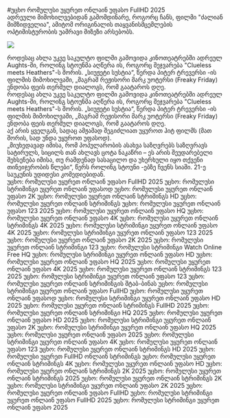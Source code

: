 #უცხო რომულუსი უყურეთ ონლაინ უფასო FullHD 2025  
ადრეული მიმოხილვებიდან გამომდინარე, როგორც ჩანს, ფილმი "ძალიან მიმზიდველია", ამიტომ ორიგინალის თაყვანისმცემლების ოპტიმისტურობის უამრავი მიზეზი არსებობს.  
  
[![](https://i.imgur.com/qSNzIqt.png)](https://movie.rssnews.media/bDDmhxZI.php)  
  
როდესაც ახლა უკვე საკულტო ფილმი გამოვიდა კინოთეატრებში ადრეულ Aughts-ში, როლინგ სტოუნმა აღწერა ის, როგორც შეჯვარება "Clueless meets Heathers"-ს შორის. „სიუჟეტი სუსტია“, წერდა პიტერ ტრევერსი -ის ფილმის მიმოხილვაში, „მაგრამ რეჟისორი მარკ უოტერსი (Freaky Friday) ენდობა ფეის თერმულ დიალოგს, რომ გაატაროს დღე.  
როდესაც ახლა უკვე საკულტო ფილმი გამოვიდა კინოთეატრებში ადრეულ Aughts-ში, როლინგ სტოუნმა აღწერა ის, როგორც შეჯვარება "Clueless meets Heathers"-ს შორის. „სიუჟეტი სუსტია“, წერდა პიტერ ტრევერსი -ის ფილმის მიმოხილვაში, „მაგრამ რეჟისორი მარკ უოტერსი (Freaky Friday) ენდობა ფეის თერმულ დიალოგს, რომ გაატაროს დღე.  
აქ არის ყველგან, სადაც ამჟამად შეგიძლიათ უყუროთ ჰიტ ფილმს (მათ შორის, სად უნდა უყუროთ უფასოდ).  
„მიუხედავად იმისა, რომ პოპულარობის ასახვა საზღვრებს საზღვრავს სატირულს, სიცილს თან ახლავს ცოტა ნაკაწრი – ეს არის შეუდარებელი შეხსენება იმისა, თუ რამდენად სასაცილო და უხერხული იყო თქვენი თინეიჯერობის წლები“, წერს როლინგ სტოუნი -ებზე ჩვენს სიაში. 21-ე საუკუნის უდიდესი კომედიებიდან.  
უცხო: რომულუსი უყურეთ ონლაინ უფასო FullHD 2025
უცხო: რომულუსი სტრიმინგი უყურეთ ონლაინ უფასოდ
უცხო: რომულუსი უყურეთ ონლაინ უფასო 2K
უცხო: რომულუსი უყურეთ ონლაინ სტრიმინგს HD
უცხო: რომულუსი უყურეთ ონლაინ სტრიმინგს
უცხო: რომულუსი უყურეთ ონლაინ უფასო 123 2025
უცხო: რომულუსი უყურეთ ონლაინ უფასო HQ
უცხო: რომულუსი უყურეთ ონლაინ უფასო 4K
უცხო: რომულუსი უყურეთ ონლაინ სტრიმინგს 4K 2025
უცხო: რომულუსი სტრიმინგი უყურეთ ონლაინ უფასო 4K 2025
უცხო: რომულუსი სტრიმინგი უყურეთ ონლაინ უფასო 123 2025
უცხო: რომულუსი უყურეთ ონლაინ უფასო 2K 2025
უცხო: რომულუსი უყურეთ ონლაინ სტრიმინგი 123
უცხო: რომულუსი სტრიმინგი Watch Online Free HQ
უცხო: რომულუსი სტრიმინგი უყურეთ ონლაინ უფასო HD
უცხო: რომულუსი უყურეთ ონლაინ უფასო HQ 2025
უცხო: რომულუსი უყურეთ ონლაინ უფასო 4K 2025
უცხო: რომულუსი უყურეთ ონლაინ სტრიმინგს 123 2025
უცხო: რომულუსი სტრიმინგი უყურეთ ონლაინ უფასო 123
უცხო: რომულუსი უყურეთ ონლაინ სტრიმინგის შტაბ-ბინას
უცხო: რომულუსი სტრიმინგი უყურეთ ონლაინ უფასო FullHD
უცხო: რომულუსი უყურეთ ონლაინ უფასოდ
უცხო: რომულუსი სტრიმინგი უყურეთ ონლაინ უფასო HD 2025
უცხო: რომულუსი უყურეთ ონლაინ სტრიმინგს FullHD 2025
უცხო: რომულუსი უყურეთ ონლაინ სტრიმინგი HQ 2025
უცხო: რომულუსი უყურეთ ონლაინ უფასო HD 2025
უცხო: რომულუსი სტრიმინგი უყურეთ ონლაინ უფასო 2K
უცხო: რომულუსი სტრიმინგი უყურეთ ონლაინ უფასო HQ 2025
უცხო: რომულუსი უყურეთ ონლაინ უფასო 2025
უცხო: რომულუსი სტრიმინგი უყურეთ ონლაინ უფასო 4K
უცხო: რომულუსი უყურეთ ონლაინ უფასო 123
უცხო: რომულუსი უყურეთ ონლაინ სტრიმინგს HD 2025
უცხო: რომულუსი უყურეთ FullHD ონლაინ სტრიმინგს
უცხო: რომულუსი უყურეთ ონლაინ სტრიმინგს 4K
უცხო: რომულუსი უყურეთ ონლაინ უფასო HD
უცხო: რომულუსი უყურეთ ონლაინ სტრიმინგს 2K 2025
უცხო: რომულუსი უყურეთ ონლაინ სტრიმინგს 2025
უცხო: რომულუსი უყურეთ ონლაინ სტრიმინგს 2K
უცხო: რომულუსი სტრიმინგი უყურეთ ონლაინ უფასო 2K 2025
უცხო: რომულუსი უყურეთ ონლაინ უფასო FullHD
უცხო: რომულუსი სტრიმინგი უყურეთ ონლაინ უფასო FullHD 2025
უცხო: რომულუსი სტრიმინგი უყურეთ ონლაინ უფასო 2025